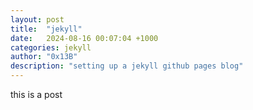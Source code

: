```yaml
---
layout: post
title:  "jekyll"
date:   2024-08-16 00:07:04 +1000
categories: jekyll
author: "0x13B"
description: "setting up a jekyll github pages blog"
---
```

this is a post